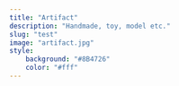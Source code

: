 ```yaml
---
title: "Artifact"
description: "Handmade, toy, model etc."
slug: "test"
image: "artifact.jpg"
style:
    background: "#8B4726"
    color: "#fff"
---
```

